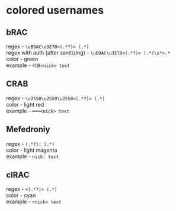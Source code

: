 # colored usernames

## bRAC

regex - `\uB9AC\u3E70<(.*?)> (.*)` \
regex with auth (after sanitizing) - `\uB9AC\u3E70<(.*?)> (.*)\s*>.*` \
color - green \
example - `리㹰<nick> text`

## CRAB

regex - `\u2550\u2550\u2550<(.*?)> (.*)` \
color - light red \
example - `═══<nick> text`

## Mefedroniy

regex - `(.*?): (.*)` \
color - light magenta \
example - `nick: text`

## clRAC

regex - `<(.*?)> (.*)` \
color - cyan \
example - `<nick> text`